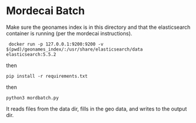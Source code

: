 # Mordecai Batch
Make sure the geonames index is in this directory and that the elasticsearch container is running (per the mordecai instructions).

` docker run -p 127.0.0.1:9200:9200 -v $(pwd)/geonames_index/:/usr/share/elasticsearch/data elasticsearch:5.5.2`

then

`pip install -r requirements.txt`

then

```python3 mordbatch.py```

It reads files from the data dir, fills in the geo data, and writes to the output dir.

